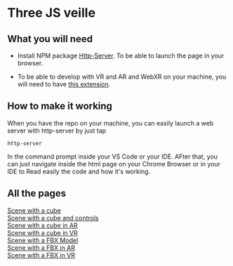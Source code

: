 # Three JS veille

## What you will need

- Install NPM package [Http-Server](https://www.npmjs.com/package/http-server). To be able to launch the page in your browser.

- To be able to develop with VR and AR and WebXR on your machine, you will need to have [this extension](https://chrome.google.com/webstore/detail/webxr-api-emulator/mjddjgeghkdijejnciaefnkjmkafnnje).

## How to make it working

When you have the repo on your machine, you can easily launch a web server with http-server by just tap

```
http-server
```

In the command prompt inside your VS Code or your IDE.
AFter that, you can just navigate inside the html page on your Chrome Browser or in your IDE to Read easily the code and how it's working.

## All the pages

[Scene with a cube]()  
[Scene with a cube and controls]()  
[Scene with a cube in AR]()  
[Scene with a cube in VR]()  
[Scene with a FBX Model]()  
[Scene with a FBX in AR]()  
[Scene with a FBX in VR]()
